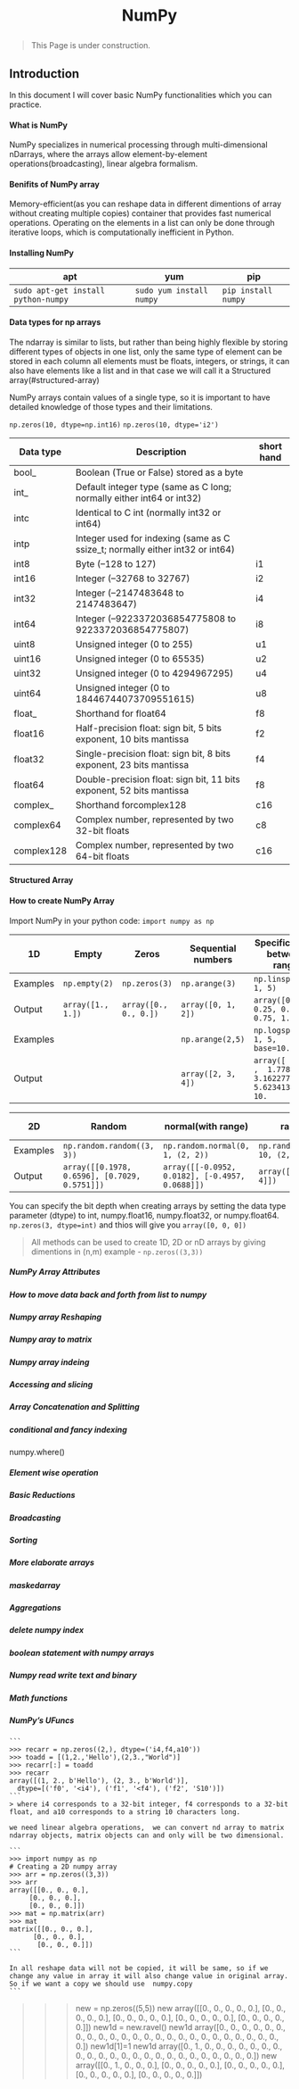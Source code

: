 # <p align=center>NumPy</p>
> This Page is under construction.

## Introduction 


In this document I will cover basic NumPy functionalities which you can practice.

#### What is NumPy

NumPy specializes in numerical processing through multi-dimensional nDarrays, where the arrays allow element-by-element operations(broadcasting), linear algebra formalism.

#### Benifits of NumPy array
Memory-efficient(as you can reshape data in different dimentions of array without creating multiple copies) container that provides fast numerical operations. 
Operating on the elements in a list can only be done through iterative loops, which is computationally inefficient in Python.

#### Installing NumPy
apt | yum | pip
----|--------|--------------
`sudo apt-get install python-numpy`  | ` sudo yum install numpy ` |  `pip install numpy`

#### Data types for np arrays

The ndarray is similar to lists, but rather than being highly flexible by storing different types of objects in one list, only the same type of element can be stored in each column all elements must be floats, integers, or strings, it can also have elements like a list and in that case we will call it a Structured array(#structured-array)

NumPy arrays contain values of a single type, so it is important to have detailed knowledge of those types and their limitations.

`np.zeros(10, dtype=np.int16)`
`np.zeros(10, dtype='i2')`

Data type| Description | short hand
--------|--------------|----------
bool_	| Boolean (True or False) stored as a byte | 
int_	| Default integer type (same as C long; normally either int64 or int32) | 
intc	| Identical to C int (normally int32 or int64) |
intp	| Integer used for indexing (same as C ssize_t; normally either int32 or int64)  |
int8	| Byte (–128 to 127) | i1
int16	| Integer (–32768 to 32767) | i2
int32	| Integer (–2147483648 to 2147483647) | i4
int64	| Integer (–9223372036854775808 to 9223372036854775807) |i8
uint8	| Unsigned integer (0 to 255) | u1
uint16	| Unsigned integer (0 to 65535) | u2
uint32	| Unsigned integer (0 to 4294967295) |u4
uint64	| Unsigned integer (0 to 18446744073709551615) | u8
float_	| Shorthand for float64 | f8
float16	|Half-precision float: sign bit, 5 bits exponent, 10 bits mantissa | f2
float32	| Single-precision float: sign bit, 8 bits exponent, 23 bits mantissa | f4
float64	| Double-precision float: sign bit, 11 bits exponent, 52 bits mantissa |f8
complex_ | 	Shorthand forcomplex128 | c16
complex64	| Complex number, represented by two 32-bit floats | c8
complex128	| Complex number, represented by two 64-bit floats | c16

#### Structured Array



#### How to create NumPy Array

Import NumPy in your python code: ` import numpy as np `



1D | Empty | Zeros | Sequential numbers | Specific steps between range | List
---|------|------|--------------------|---------------------------------|-------
Examples   |`np.empty(2)` | `np.zeros(3)` | `np.arange(3)` | `np.linspace(0, 1, 5)` | `np.array([3,2,1])`
Output | `array([1., 1.])`|`array([0., 0., 0.])` | `array([0, 1, 2])` | `array([0.  , 0.25, 0.5 , 0.75, 1.  ])` | `array([3, 2, 1])`
Examples |      |         | `np.arange(2,5)` | `np.logspace(0, 1, 5, base=10.0)`|
Output |     |       |`array([2, 3, 4])` | `array([ 1.        ,  1.77827941,  3.16227766,  5.62341325, 10.        ])`|



2D | Random | normal(with range) | random int | identity matrix
----------|------|--------------------|---------------------------------|-------
Examples   | `np.random.random((3, 3))` | `np.random.normal(0, 1, (2, 2))` | `np.random.randint(0, 10, (2, 2))` | `np.eye(2)`
Output | `array([[0.1978, 0.6596], [0.7029, 0.5751]])` | `array([[-0.0952,  0.0182], [-0.4957,  0.0688]])` | `array([[1, 9],  [6, 4]])` | `array([[1., 0.],[0., 1.]])`

You can specify the bit depth when creating arrays by setting the data type parameter (dtype) to int, numpy.float16, numpy.float32, or numpy.float64. 
`np.zeros(3, dtype=int)` and thios will give you `array([0, 0, 0])`
>All  methods can be used to create 1D, 2D or nD arrays by giving dimentions in (n,m) example - `np.zeros((3,3))`



##### NumPy Array Attributes
##### How to move data back and forth from list to numpy



##### Numpy array Reshaping

##### Numpy aray to matrix

##### Numpy array indeing 
##### Accessing and slicing
##### Array Concatenation and Splitting
##### conditional and fancy indexing
numpy.where()

##### Element wise  operation

##### Basic Reductions

##### Broadcasting

##### Sorting 
##### More elaborate arrays

##### maskedarray
##### Aggregations

##### delete numpy index

##### boolean statement with numpy arrays


##### Numpy read write text and binary

##### Math functions
##### NumPy’s UFuncs

	
	``` 
	>>> recarr = np.zeros((2,), dtype=('i4,f4,a10'))
	>>> toadd = [(1,2.,'Hello'),(2,3.,"World")]
	>>> recarr[:] = toadd
	>>> recarr
	array([(1, 2., b'Hello'), (2, 3., b'World')],
      dtype=[('f0', '<i4'), ('f1', '<f4'), ('f2', 'S10')])
	```
	> where i4 corresponds to a 32-bit integer, f4 corresponds to a 32-bit float, and a10 corresponds to a string 10 characters long.

	we need linear algebra operations,  we can convert nd array to matrix 
	ndarray objects, matrix objects can and only will be two dimensional.

	```
    >>> import numpy as np
	# Creating a 2D numpy array 
	>>> arr = np.zeros((3,3))
	>>> arr
	array([[0., 0., 0.],
      	 [0., 0., 0.],
      	 [0., 0., 0.]])
    >>> mat = np.matrix(arr)
    >>> mat
	matrix([[0., 0., 0.],
      	  [0., 0., 0.],
     	   [0., 0., 0.]])
	```

	In all reshape data will not be copied, it will be same, so if we change any value in array it will also change value in original array. So if we want a copy we should use  numpy.copy
	```
>>> new = np.zeros((5,5))
>>> new
	array([[0., 0., 0., 0., 0.],
      [0., 0., 0., 0., 0.],
       [0., 0., 0., 0., 0.],
       [0., 0., 0., 0., 0.],
       [0., 0., 0., 0., 0.]])
>>> new1d = new.ravel()
>>> new1d
array([0., 0., 0., 0., 0., 0., 0., 0., 0., 0., 0., 0., 0., 0., 0., 0., 0.,
       0., 0., 0., 0., 0., 0., 0., 0.])
>>> new1d[1]=1
>>> new1d
array([0., 1., 0., 0., 0., 0., 0., 0., 0., 0., 0., 0., 0., 0., 0., 0., 0.,
       0., 0., 0., 0., 0., 0., 0., 0.])
>>> new
array([[0., 1., 0., 0., 0.],
       [0., 0., 0., 0., 0.],
       [0., 0., 0., 0., 0.],
       [0., 0., 0., 0., 0.],
       [0., 0., 0., 0., 0.]])